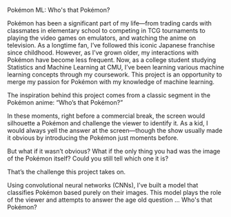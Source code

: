 Pokémon ML: Who's that Pokémon?

Pokémon has been a significant part of my life—from trading cards with classmates in elementary school to competing in TCG tournaments to playing the video games on emulators, and watching the anime on television. As a longtime fan, I’ve followed this iconic Japanese franchise since childhood. However, as I’ve grown older, my interactions with Pokémon have become less frequent. Now, as a college student studying Statistics and Machine Learning at CMU, I’ve been learning various machine learning concepts through my coursework. This project is an opportunity to merge my passion for Pokémon with my knowledge of machine learning.



The inspiration behind this project comes from a classic segment in the Pokémon anime: “Who’s that Pokémon?”

In these moments, right before a commercial break, the screen would silhouette a Pokémon and challenge the viewer to identify it. 
As a kid, I would always yell the answer at the screen—though the show usually made it obvious by introducing the Pokémon just moments before.

But what if it wasn’t obvious?
What if the only thing you had was the image of the Pokémon itself? Could you still tell which one it is?

That’s the challenge this project takes on.

Using convolutional neural networks (CNNs), I’ve built a model that classifies Pokémon based purely on their images. This model plays the role of the viewer and attempts to answer the age old question ... Who's that Pokémon?


